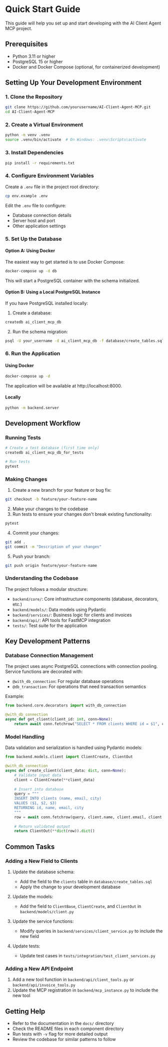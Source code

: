 # Quick Start Guide

This guide will help you set up and start developing with the AI Client Agent MCP project.

## Prerequisites

- Python 3.11 or higher
- PostgreSQL 15 or higher
- Docker and Docker Compose (optional, for containerized development)

## Setting Up Your Development Environment

### 1. Clone the Repository

```bash
git clone https://github.com/yourusername/AI-Client-Agent-MCP.git
cd AI-Client-Agent-MCP
```

### 2. Create a Virtual Environment

```bash
python -m venv .venv
source .venv/bin/activate  # On Windows: .venv\Scripts\activate
```

### 3. Install Dependencies

```bash
pip install -r requirements.txt
```

### 4. Configure Environment Variables

Create a `.env` file in the project root directory:

```bash
cp env.example .env
```

Edit the `.env` file to configure:
- Database connection details
- Server host and port
- Other application settings

### 5. Set Up the Database

#### Option A: Using Docker

The easiest way to get started is to use Docker Compose:

```bash
docker-compose up -d db
```

This will start a PostgreSQL container with the schema initialized.

#### Option B: Using a Local PostgreSQL Instance

If you have PostgreSQL installed locally:

1. Create a database:

```bash
createdb ai_client_mcp_db
```

2. Run the schema migration:

```bash
psql -U your_username -d ai_client_mcp_db -f database/create_tables.sql
```

### 6. Run the Application

#### Using Docker

```bash
docker-compose up -d
```

The application will be available at http://localhost:8000.

#### Locally

```bash
python -m backend.server
```

## Development Workflow

### Running Tests

```bash
# Create a test database (first time only)
createdb ai_client_mcp_db_for_tests

# Run tests
pytest
```

### Making Changes

1. Create a new branch for your feature or bug fix:

```bash
git checkout -b feature/your-feature-name
```

2. Make your changes to the codebase
3. Run tests to ensure your changes don't break existing functionality:

```bash
pytest
```

4. Commit your changes:

```bash
git add .
git commit -m "Description of your changes"
```

5. Push your branch:

```bash
git push origin feature/your-feature-name
```

### Understanding the Codebase

The project follows a modular structure:

- `backend/core/`: Core infrastructure components (database, decorators, etc.)
- `backend/models/`: Data models using Pydantic
- `backend/services/`: Business logic for clients and invoices
- `backend/api/`: API tools for FastMCP integration
- `tests/`: Test suite for the application

## Key Development Patterns

### Database Connection Management

The project uses async PostgreSQL connections with connection pooling. Service functions are decorated with:

- `@with_db_connection`: For regular database operations
- `@db_transaction`: For operations that need transaction semantics

Example:

```python
from backend.core.decorators import with_db_connection

@with_db_connection
async def get_client(client_id: int, conn=None):
    return await conn.fetchrow("SELECT * FROM clients WHERE id = $1", client_id)
```

### Model Handling

Data validation and serialization is handled using Pydantic models:

```python
from backend.models.client import ClientCreate, ClientOut

@with_db_connection
async def create_client(client_data: dict, conn=None):
    # Validate input data
    client = ClientCreate(**client_data)
    
    # Insert into database
    query = """
    INSERT INTO clients (name, email, city) 
    VALUES ($1, $2, $3) 
    RETURNING id, name, email, city
    """
    row = await conn.fetchrow(query, client.name, client.email, client.city)
    
    # Return validated output
    return ClientOut(**dict(row)).dict()
```

## Common Tasks

### Adding a New Field to Clients

1. Update the database schema:
   - Add the field to the `clients` table in `database/create_tables.sql`
   - Apply the change to your development database

2. Update the models:
   - Add the field to `ClientBase`, `ClientCreate`, and `ClientOut` in `backend/models/client.py`

3. Update the service functions:
   - Modify queries in `backend/services/client_service.py` to include the new field

4. Update tests:
   - Update test cases in `tests/integration/test_client_services.py`

### Adding a New API Endpoint

1. Add a new tool function in `backend/api/client_tools.py` or `backend/api/invoice_tools.py`
2. Update the MCP registration in `backend/mcp_instance.py` to include the new tool

## Getting Help

- Refer to the documentation in the `docs/` directory
- Check the README files in each component directory
- Run tests with `-v` flag for more detailed output
- Review the codebase for similar patterns to follow 